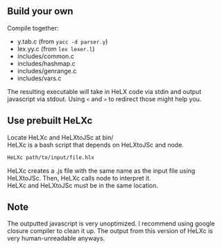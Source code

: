 ## Build your own  
Compile together:  
* y.tab.c (from `yacc -d parser.y`)  
* lex.yy.c (from `lex lexer.l`)  
* includes/common.c  
* includes/hashmap.c  
* includes/genrange.c  
* includes/vars.c  

The resulting executable will take in HeLX code via stdin and output javascript via stdout. Using `<` and `>` to redirect those might help you.
  
## Use prebuilt HeLXc  
Locate HeLXc and HeLXtoJSc at bin/  
HeLXc is a bash script that depends on HeLXtoJSc and node.
```sh
HeLXc path/to/input/file.hlx
```  
HeLXc creates a .js file with the same name as the input file using HeLXtoJSc. Then, HeLXc calls node to interpret it.  
HeLXc and HeLXtoJSc must be in the same location.  
  
## Note  
The outputted javascript is very unoptimized. I recommend using google closure compiler to clean it up. The output from this version of HeLXc is very human-unreadable anyways.

